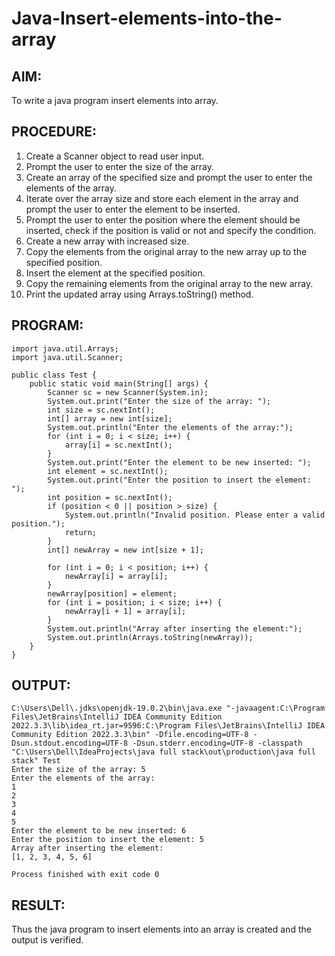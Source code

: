 # Java-Insert-elements-into-the-array

## AIM:
To write a java program insert elements into array.

## PROCEDURE:
1. Create a Scanner object to read user input.
2. Prompt the user to enter the size of the array.
3. Create an array of the specified size and prompt the user to enter the elements of the array.
4. Iterate over the array size and store each element in the array and prompt the user to enter the element to be inserted.
5. Prompt the user to enter the position where the element should be inserted, check if the position is valid or not and specify the condition.
6. Create a new array with increased size.
7. Copy the elements from the original array to the new array up to the specified position.
8. Insert the element at the specified position.
9. Copy the remaining elements from the original array to the new array.
10. Print the updated array using Arrays.toString() method.

## PROGRAM:
```
import java.util.Arrays;
import java.util.Scanner;

public class Test {
    public static void main(String[] args) {
        Scanner sc = new Scanner(System.in);
        System.out.print("Enter the size of the array: ");
        int size = sc.nextInt();
        int[] array = new int[size];
        System.out.println("Enter the elements of the array:");
        for (int i = 0; i < size; i++) {
            array[i] = sc.nextInt();
        }
        System.out.print("Enter the element to be new inserted: ");
        int element = sc.nextInt();
        System.out.print("Enter the position to insert the element: ");
        int position = sc.nextInt();
        if (position < 0 || position > size) {
            System.out.println("Invalid position. Please enter a valid position.");
            return;
        }
        int[] newArray = new int[size + 1];

        for (int i = 0; i < position; i++) {
            newArray[i] = array[i];
        }
        newArray[position] = element;
        for (int i = position; i < size; i++) {
            newArray[i + 1] = array[i];
        }
        System.out.println("Array after inserting the element:");
        System.out.println(Arrays.toString(newArray));
    }
}
```

## OUTPUT:
```
C:\Users\Dell\.jdks\openjdk-19.0.2\bin\java.exe "-javaagent:C:\Program Files\JetBrains\IntelliJ IDEA Community Edition 2022.3.3\lib\idea_rt.jar=9596:C:\Program Files\JetBrains\IntelliJ IDEA Community Edition 2022.3.3\bin" -Dfile.encoding=UTF-8 -Dsun.stdout.encoding=UTF-8 -Dsun.stderr.encoding=UTF-8 -classpath "C:\Users\Dell\IdeaProjects\java full stack\out\production\java full stack" Test
Enter the size of the array: 5
Enter the elements of the array:
1
2
3
4
5
Enter the element to be new inserted: 6
Enter the position to insert the element: 5
Array after inserting the element:
[1, 2, 3, 4, 5, 6]

Process finished with exit code 0
```
## RESULT:
Thus the java program to insert elements into an array is created and the output is verified.
